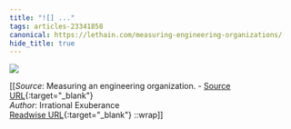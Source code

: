 ```yaml
---
title: "![] ..."
tags: articles-23341858
canonical: https://lethain.com/measuring-engineering-organizations/
hide_title: true
---
```


![](https://lethain.com/static/blog/2023/EngMeasurements.png)


[[_Source_: Measuring an engineering organization. - [Source URL](https://lethain.com/measuring-engineering-organizations/){:target="_blank"}<br>
_Author_: Irrational Exuberance<br>
[Readwise URL](https://readwise.io/open/457598225){:target="_blank"}
::wrap]]